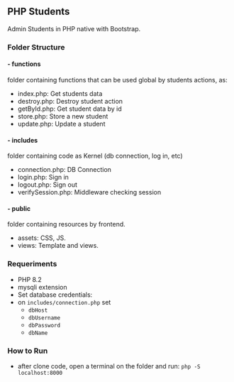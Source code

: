 ## PHP Students
Admin Students in PHP native with Bootstrap.

### Folder Structure
#### - functions
folder containing functions that can be used global by students actions, as:
- index.php: Get students data
- destroy.php: Destroy student action
- getById.php: Get student data by id
- store.php: Store a new student
- update.php: Update a student

#### - includes
folder containing code as Kernel (db connection, log in, etc)
- connection.php: DB Connection
- login.php: Sign in
- logout.php: Sign out
- verifySession.php: Middleware checking session

#### - public
folder containing resources by frontend.
- assets: CSS, JS.
- views: Template and views.

### Requeriments
- PHP 8.2
- mysqli extension
- Set database credentials:
 - on  `includes/connection.php` set
   - `dbHost`
   - `dbUsername`
   - `dbPassword`
   - `dbName`

### How to Run
- after clone code, open a terminal on the folder and run: `php -S localhost:8000`
